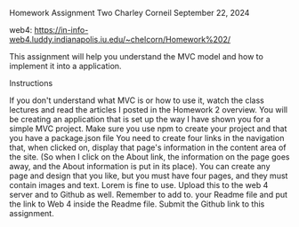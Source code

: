 Homework Assignment Two
Charley Corneil
September 22, 2024

web4: https://in-info-web4.luddy.indianapolis.iu.edu/~chelcorn/Homework%202/

This assignment will help you understand the MVC model and how to implement it into a application.

Instructions

If you don't understand what MVC is or how to use it, watch the class lectures and read the articles I posted in the Homework 2 overview.
You will be creating an application that is set up the way I have shown you for a simple MVC project.
Make sure you use npm to create your project and that you have a package.json file
You need to create four links in the navigation that, when clicked on, display that page's information in the content area of the site. (So when I click on the About link, the information on the page goes away, and the About information is put in its place).
You can create any page and design that you like, but you must have four pages, and they must contain images and text. Lorem is fine to use.
Upload this to the web 4 server and to Github as well. Remember to add to. your Readme file and put the link to Web 4 inside the Readme file.
Submit the Github link to this assignment.
